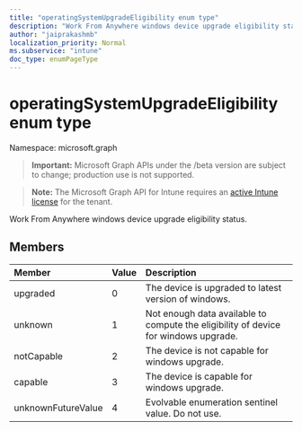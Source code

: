```yaml
---
title: "operatingSystemUpgradeEligibility enum type"
description: "Work From Anywhere windows device upgrade eligibility status."
author: "jaiprakashmb"
localization_priority: Normal
ms.subservice: "intune"
doc_type: enumPageType
---
```


# operatingSystemUpgradeEligibility enum type

Namespace: microsoft.graph

> **Important:** Microsoft Graph APIs under the /beta version are subject to change; production use is not supported.

> **Note:** The Microsoft Graph API for Intune requires an [active Intune license](https://go.microsoft.com/fwlink/?linkid=839381) for the tenant.

Work From Anywhere windows device upgrade eligibility status.

## Members
|Member|Value|Description|
|:---|:---|:---|
|upgraded|0|The device is upgraded to latest version of windows.|
|unknown|1|Not enough data available to compute the eligibility of device for windows upgrade.|
|notCapable|2|The device is not capable for windows upgrade.|
|capable|3|The device is capable for windows upgrade.|
|unknownFutureValue|4|Evolvable enumeration sentinel value. Do not use.|